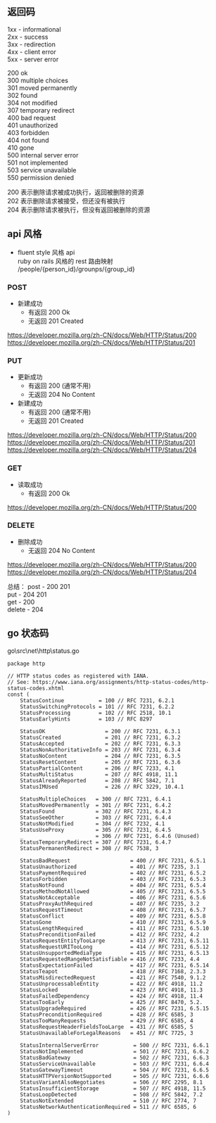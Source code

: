 
## 返回码

1xx - informational  
2xx - success  
3xx - redirection  
4xx - client error  
5xx - server error  

200 ok  
300 multiple choices  
301 moved permanently  
302 found  
304 not modified  
307 temporary redirect  
400 bad request  
401 unauthorized  
403 forbidden  
404 not found  
410 gone  
500 internal server error  
501 not implemented  
503 service unavailable  
550 permission denied  

200 表示删除请求被成功执行，返回被删除的资源  
202 表示删除请求被接受，但还没有被执行  
204 表示删除请求被执行，但没有返回被删除的资源  

## api 风格
- fluent style 风格 api  
    ruby on rails 风格的 rest 路由映射  
    /people/{person_id}/grounps/{group_id}  








### POST

- 新建成功  
    - 有返回 200 Ok  
    - 无返回 201 Created

https://developer.mozilla.org/zh-CN/docs/Web/HTTP/Status/200
https://developer.mozilla.org/zh-CN/docs/Web/HTTP/Status/201

### PUT  

- 更新成功  
    - 有返回 200 (通常不用)  
    - 无返回 204 No Content  
- 新建成功   
    - 有返回 200 (通常不用)  
    - 无返回 201 Created  

https://developer.mozilla.org/zh-CN/docs/Web/HTTP/Status/200
https://developer.mozilla.org/zh-CN/docs/Web/HTTP/Status/201
https://developer.mozilla.org/zh-CN/docs/Web/HTTP/Status/204

### GET

- 读取成功
    - 有返回 200 Ok

https://developer.mozilla.org/zh-CN/docs/Web/HTTP/Status/200


### DELETE

- 删除成功  
    - 无返回 204 No Content  

https://developer.mozilla.org/zh-CN/docs/Web/HTTP/Status/200
https://developer.mozilla.org/zh-CN/docs/Web/HTTP/Status/204


总结：
post - 200 201  
put - 204 201  
get - 200  
delete - 204  

## go 状态码

go\src\net\http\status.go
```
package http

// HTTP status codes as registered with IANA.
// See: https://www.iana.org/assignments/http-status-codes/http-status-codes.xhtml
const (
	StatusContinue           = 100 // RFC 7231, 6.2.1
	StatusSwitchingProtocols = 101 // RFC 7231, 6.2.2
	StatusProcessing         = 102 // RFC 2518, 10.1
	StatusEarlyHints         = 103 // RFC 8297

	StatusOK                   = 200 // RFC 7231, 6.3.1
	StatusCreated              = 201 // RFC 7231, 6.3.2
	StatusAccepted             = 202 // RFC 7231, 6.3.3
	StatusNonAuthoritativeInfo = 203 // RFC 7231, 6.3.4
	StatusNoContent            = 204 // RFC 7231, 6.3.5
	StatusResetContent         = 205 // RFC 7231, 6.3.6
	StatusPartialContent       = 206 // RFC 7233, 4.1
	StatusMultiStatus          = 207 // RFC 4918, 11.1
	StatusAlreadyReported      = 208 // RFC 5842, 7.1
	StatusIMUsed               = 226 // RFC 3229, 10.4.1

	StatusMultipleChoices   = 300 // RFC 7231, 6.4.1
	StatusMovedPermanently  = 301 // RFC 7231, 6.4.2
	StatusFound             = 302 // RFC 7231, 6.4.3
	StatusSeeOther          = 303 // RFC 7231, 6.4.4
	StatusNotModified       = 304 // RFC 7232, 4.1
	StatusUseProxy          = 305 // RFC 7231, 6.4.5
	_                       = 306 // RFC 7231, 6.4.6 (Unused)
	StatusTemporaryRedirect = 307 // RFC 7231, 6.4.7
	StatusPermanentRedirect = 308 // RFC 7538, 3

	StatusBadRequest                   = 400 // RFC 7231, 6.5.1
	StatusUnauthorized                 = 401 // RFC 7235, 3.1
	StatusPaymentRequired              = 402 // RFC 7231, 6.5.2
	StatusForbidden                    = 403 // RFC 7231, 6.5.3
	StatusNotFound                     = 404 // RFC 7231, 6.5.4
	StatusMethodNotAllowed             = 405 // RFC 7231, 6.5.5
	StatusNotAcceptable                = 406 // RFC 7231, 6.5.6
	StatusProxyAuthRequired            = 407 // RFC 7235, 3.2
	StatusRequestTimeout               = 408 // RFC 7231, 6.5.7
	StatusConflict                     = 409 // RFC 7231, 6.5.8
	StatusGone                         = 410 // RFC 7231, 6.5.9
	StatusLengthRequired               = 411 // RFC 7231, 6.5.10
	StatusPreconditionFailed           = 412 // RFC 7232, 4.2
	StatusRequestEntityTooLarge        = 413 // RFC 7231, 6.5.11
	StatusRequestURITooLong            = 414 // RFC 7231, 6.5.12
	StatusUnsupportedMediaType         = 415 // RFC 7231, 6.5.13
	StatusRequestedRangeNotSatisfiable = 416 // RFC 7233, 4.4
	StatusExpectationFailed            = 417 // RFC 7231, 6.5.14
	StatusTeapot                       = 418 // RFC 7168, 2.3.3
	StatusMisdirectedRequest           = 421 // RFC 7540, 9.1.2
	StatusUnprocessableEntity          = 422 // RFC 4918, 11.2
	StatusLocked                       = 423 // RFC 4918, 11.3
	StatusFailedDependency             = 424 // RFC 4918, 11.4
	StatusTooEarly                     = 425 // RFC 8470, 5.2.
	StatusUpgradeRequired              = 426 // RFC 7231, 6.5.15
	StatusPreconditionRequired         = 428 // RFC 6585, 3
	StatusTooManyRequests              = 429 // RFC 6585, 4
	StatusRequestHeaderFieldsTooLarge  = 431 // RFC 6585, 5
	StatusUnavailableForLegalReasons   = 451 // RFC 7725, 3

	StatusInternalServerError           = 500 // RFC 7231, 6.6.1
	StatusNotImplemented                = 501 // RFC 7231, 6.6.2
	StatusBadGateway                    = 502 // RFC 7231, 6.6.3
	StatusServiceUnavailable            = 503 // RFC 7231, 6.6.4
	StatusGatewayTimeout                = 504 // RFC 7231, 6.6.5
	StatusHTTPVersionNotSupported       = 505 // RFC 7231, 6.6.6
	StatusVariantAlsoNegotiates         = 506 // RFC 2295, 8.1
	StatusInsufficientStorage           = 507 // RFC 4918, 11.5
	StatusLoopDetected                  = 508 // RFC 5842, 7.2
	StatusNotExtended                   = 510 // RFC 2774, 7
	StatusNetworkAuthenticationRequired = 511 // RFC 6585, 6
)
```

<!-- return StatusCode(HttpStatusCode.NoContent);//成功
return NotFound(); //失败
HTTP状态码400 Bad Request请求PUT失败，在响应正文中使用自然语言文本（例如英文）解释PUT失败的原因。(RFC 2616 Section 10.4) -->